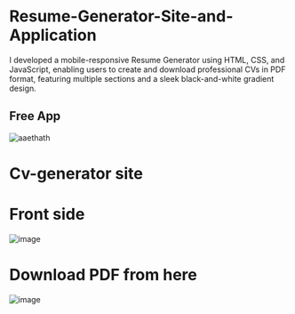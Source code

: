 # Resume-Generator-Site-and-Application
I developed a mobile-responsive Resume Generator using HTML, CSS, and JavaScript, enabling users to create and download professional CVs in PDF format, featuring multiple sections and a sleek black-and-white gradient design.
## Free App
![aaethath](https://github.com/user-attachments/assets/9e1a4863-6110-4791-997f-4d132efd23d6)
# Cv-generator site 
# Front side
![image](https://github.com/user-attachments/assets/e6a661fb-b92b-4b45-937f-d40ab1c22012)
# Download PDF from here
![image](https://github.com/user-attachments/assets/3a2811d4-a44f-469b-8d74-2f05c8d9cf65)
